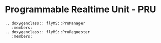 

# Programmable Realtime Unit - PRU

```{eval-rst}
.. doxygenclass:: flyMS::PruManager
   :members:
.. doxygenclass:: flyMS::PruRequester
   :members:
```
